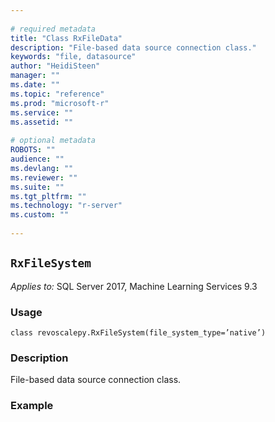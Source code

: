```yaml
--- 
 
# required metadata 
title: "Class RxFileData" 
description: "File-based data source connection class." 
keywords: "file, datasource" 
author: "HeidiSteen" 
manager: "" 
ms.date: "" 
ms.topic: "reference" 
ms.prod: "microsoft-r" 
ms.service: "" 
ms.assetid: "" 
 
# optional metadata 
ROBOTS: "" 
audience: "" 
ms.devlang: "" 
ms.reviewer: "" 
ms.suite: "" 
ms.tgt_pltfrm: "" 
ms.technology: "r-server" 
ms.custom: "" 
 
---
```


## ``RxFileSystem``


*Applies to:* SQL Server 2017, Machine Learning Services 9.3


### Usage



```
class revoscalepy.RxFileSystem(file_system_type=’native’)
```




### Description

File-based data source connection class.


### Example
